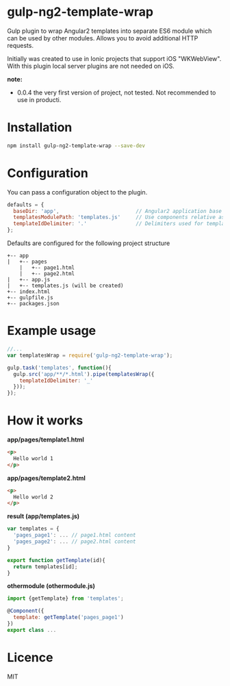 # gulp-ng2-template-wrap

Gulp plugin to wrap Angular2 templates into separate ES6 module which can be used by other modules.
Allows you to avoid additional HTTP requests.

Initially was created to use in Ionic projects that support iOS "WKWebView". With this plugin local server plugins are not needed on iOS.

__note:__

* 0.0.4 the very first version of project, not tested. Not recommended to use in producti.

# Installation

```bash
npm install gulp-ng2-template-wrap --save-dev
```

# Configuration

You can pass a configuration object to the plugin.
```javascript
defaults = {
  baseDir: 'app',                         // Angular2 application base folder
  templatesModulePath: 'templates.js'     // Use components relative assset paths
  templateIdDelimiter: '.'                // Delimiters used for templates IDs
};
```

Defaults are configured for the following project structure
```
+-- app
|   +-- pages
    |   +-- page1.html
    |   +-- page2.html
|   +-- app.js
|   +-- templates.js (will be created)
+-- index.html
+-- gulpfile.js
+-- packages.json
```

# Example usage

```javascript
//...
var templatesWrap = require('gulp-ng2-template-wrap');

gulp.task('templates', function(){
  gulp.src('app/**/*.html').pipe(templatesWrap({
    templateIdDelimiter: '_'
  }));
});
```

# How it works

__app/pages/template1.html__
```html
<p>
  Hello world 1
</p>
```

__app/pages/template2.html__
```html
<p>
  Hello world 2
</p>
```

__result (app/templates.js)__
```javascript
var templates = {
  'pages_page1': ... // page1.html content
  'pages_page2': ... // page2.html content
}

export function getTemplate(id){
  return templates[id];
}
```


__othermodule (othermodule.js)__
```javascript
import {getTemplate} from 'templates';

@Component({
  template: getTemplate('pages_page1')
})
export class ...

```

# Licence

MIT

